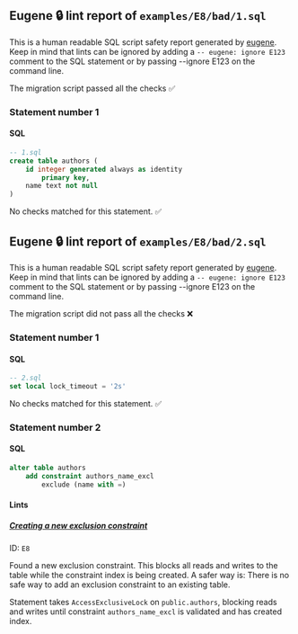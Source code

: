 ## Eugene 🔒 lint report of `examples/E8/bad/1.sql`

This is a human readable SQL script safety report generated by [eugene](https://github.com/kaaveland/eugene).
Keep in mind that lints can be ignored by adding a `-- eugene: ignore E123` comment to the SQL statement
or by passing --ignore E123 on the command line.

The migration script passed all the checks ✅

### Statement number 1
#### SQL
```sql
-- 1.sql
create table authors (
    id integer generated always as identity
        primary key,
    name text not null
)
```
No checks matched for this statement. ✅

## Eugene 🔒 lint report of `examples/E8/bad/2.sql`

This is a human readable SQL script safety report generated by [eugene](https://github.com/kaaveland/eugene).
Keep in mind that lints can be ignored by adding a `-- eugene: ignore E123` comment to the SQL statement
or by passing --ignore E123 on the command line.

The migration script did not pass all the checks ❌

### Statement number 1
#### SQL
```sql
-- 2.sql
set local lock_timeout = '2s'
```
No checks matched for this statement. ✅
### Statement number 2
#### SQL
```sql
alter table authors
    add constraint authors_name_excl
        exclude (name with =)
```
#### Lints

##### [Creating a new exclusion constraint](https://kaveland.no/eugene/hints/E8/)

ID: `E8`

Found a new exclusion constraint. This blocks all reads and writes to the table while the constraint index is being created. A safer way is: There is no safe way to add an exclusion constraint to an existing table.

Statement takes `AccessExclusiveLock` on `public.authors`, blocking reads and writes until constraint `authors_name_excl` is validated and has created index.
